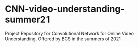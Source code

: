 # CNN-video-understanding-summer21
Project Repository for Convolutional Network for Online Video Understanding. Offered by BCS in the summers of 2021
